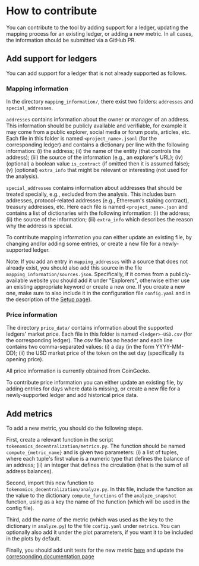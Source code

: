 # How to contribute

You can contribute to the tool by adding support for a ledger, updating the
mapping process for an existing ledger, or adding a new metric. In all cases,
the information should be submitted via a GitHub PR.

## Add support for ledgers

You can add support for a ledger that is not already supported as follows.

### Mapping information

In the directory `mapping_information/`, there exist two folders: `addresses`
and `special_addresses`.

`addresses` contains information about the owner or manager of an address. This
information should be publicly available and verifiable, for example it may come
from a public explorer, social media or forum posts, articles, etc. Each file in
this folder is named `<project_name>.jsonl` (for the corresponding ledger) and
contains a dictionary per line with the following information:
(i) the address;
(ii) the name of the entity (that controls the address);
(iii) the source of the information (e.g., an explorer's URL);
(iv) (optional) a boolean value `is_contract` (if omitted then it is assumed false);
(v) (optional) `extra_info` that might be relevant or interesting (not used for
the analysis).

`special_addresses` contains information about addresses that should be treated
specially, e.g., excluded from the analysis. This includes burn addresses,
protocol-related addresses (e.g., Ethereum's staking contract), treasury
addresses, etc. Here each file is named `<project_name>.json` and contains a
list of dictionaries with the following information:
(i) the address;
(ii) the source of the information;
(iii) `extra_info` which describes the reason why the address is special.

To contribute mapping information you can either update an existing file, by
changing and/or adding some entries, or create a new file for a newly-supported
ledger.

Note: If you add an entry in `mapping_addresses` with a source that does not
already exist, you should also add this source in the file
`mapping_information/sources.json`. Specifically, if it comes from a
publicly-available website you should add it under "Explorers", otherwise either
use an existing appropriate keyword or create a new one. If you create a new
one, make sure to also include it in the configuration file `config.yaml` and in
the description of the [Setup
page](https://blockchain-technology-lab.github.io/tokenomics-decentralization/setup/)).

### Price information

The directory `price_data/` contains information about the supported ledgers'
market price. Each file in this folder is named `<ledger>-USD.csv` (for the
corresponding ledger). The csv file has no header and each line contains two
comma-separated values:
(i) a day (in the form YYYY-MM-DD);
(ii) the USD market price of the token on the set day (specifically its opening price).

All price information is currently obtained from CoinGecko.

To contribute price information you can either update an existing file, by
adding entries for days where data is missing, or create a new file for a
newly-supported ledger and add historical price data.


## Add metrics

To add a new metric, you should do the following steps.

First, create a relevant function in the script
`tokenomics_decentralization/metrics.py`. The function should be named
`compute_{metric_name}` and is given two parameters:
(i) a list of tuples, where each tuple's first value is a numeric type that
defines the balance of an address;
(ii) an integer that defines the circulation (that is the sum of all address
balances).

Second, import this new function to `tokenomics_decentralization/analyze.py`.
In this file, include the function as the value to the dictionary
`compute_functions` of the `analyze_snapshot` function, using as a key the name
of the function (which will be used in the config file).

Third, add the name of the metric (which was used as the key to the dictionary
in `analyze.py`) to the file `config.yaml` under `metrics`. You can optionally
also add it under the plot parameters, if you want it to be included in the
plots by default.

Finally, you should add unit tests for the new metric
[here](https://github.com/Blockchain-Technology-Lab/tokenomics-decentralization/tree/main/tests)
and update the [corresponding documentation
page](https://github.com/Blockchain-Technology-Lab/tokenomics-decentralization/blob/main/docs/metrics.md)
